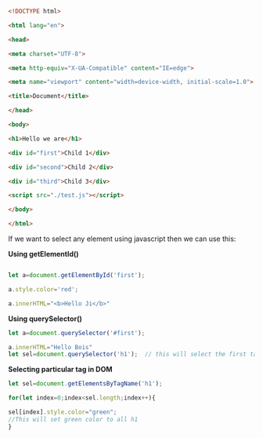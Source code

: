 
```HTML
<!DOCTYPE html>

<html lang="en">

<head>

<meta charset="UTF-8">

<meta http-equiv="X-UA-Compatible" content="IE=edge">

<meta name="viewport" content="width=device-width, initial-scale=1.0">

<title>Document</title>

</head>

<body>

<h1>Hello we are</h1>

<div id="first">Child 1</div>

<div id="second">Child 2</div>

<div id="third">Child 3</div>

<script src="./test.js"></script>

</body>

</html>
```

If we want to select any element using javascript then we can use this:

**Using getElementId()**

```Javascript

let a=document.getElementById('first');

a.style.color='red';

a.innerHTML="<b>Hello Ji</b>"
```


**Using querySelector()**

```Javascript
let a=document.querySelector('#first');

a.innerHTML="Hello Bois"
let sel=document.querySelector('h1');  // this will select the first tag name
```


**Selecting particular tag in DOM**

```Javascript
let sel=document.getElementsByTagName('h1');

for(let index=0;index<sel.length;index++){

sel[index].style.color="green";
//This will set green color to all h1
}
```


